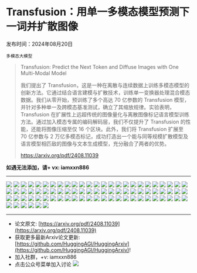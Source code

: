 # Transfusion：用单一多模态模型预测下一词并扩散图像
发布时间：2024年08月20日

`多模态大模型`
> Transfusion: Predict the Next Token and Diffuse Images with One Multi-Modal Model
>
> 我们提出了 Transfusion，这是一种在离散与连续数据上训练多模态模型的创新方法。它通过结合语言建模与扩散技术，训练单一变换器处理混合模态数据。我们从零开始，预训练了多个高达 70 亿参数的 Transfusion 模型，并针对多种单一及跨模态基准测试，确立了其缩放规律。实验表明，Transfusion 在扩展性上远超传统的图像量化与离散图像标记语言模型训练方法。通过加入模态专属的编码解码层，我们不仅提升了 Transfusion 的性能，还能将图像压缩至仅 16 个区块。此外，我们将 Transfusion 扩展至 70 亿参数与 2 万亿多模态标记，成功打造出一个能与同等规模扩散模型及语言模型相匹敌的图像与文本生成模型，充分融合了两者的优势。
>
> https://arxiv.org/pdf/2408.11039

**如遇无法添加，请+ vx: iamxxn886**
<hr />

![](https://raw.githubusercontent.com/HuggingAGI/HuggingArxiv/main/paper_images/2408.11039/x1.png)
![](https://raw.githubusercontent.com/HuggingAGI/HuggingArxiv/main/paper_images/2408.11039/avocado_armchair.jpg)
![](https://raw.githubusercontent.com/HuggingAGI/HuggingArxiv/main/paper_images/2408.11039/bread_apple_knife.jpg)
![](https://raw.githubusercontent.com/HuggingAGI/HuggingArxiv/main/paper_images/2408.11039/corgi.jpg)
![](https://raw.githubusercontent.com/HuggingAGI/HuggingArxiv/main/paper_images/2408.11039/fractal.jpg)
![](https://raw.githubusercontent.com/HuggingAGI/HuggingArxiv/main/paper_images/2408.11039/jay_macroons.jpg)
![](https://raw.githubusercontent.com/HuggingAGI/HuggingArxiv/main/paper_images/2408.11039/transfusion.jpg)
![](https://raw.githubusercontent.com/HuggingAGI/HuggingArxiv/main/paper_images/2408.11039/hand3.jpg)
![](https://raw.githubusercontent.com/HuggingAGI/HuggingArxiv/main/paper_images/2408.11039/bunny_cloud.jpg)
![](https://raw.githubusercontent.com/HuggingAGI/HuggingArxiv/main/paper_images/2408.11039/start_blue_tshirt.jpg)
![](https://raw.githubusercontent.com/HuggingAGI/HuggingArxiv/main/paper_images/2408.11039/tulips.jpg)
![](https://raw.githubusercontent.com/HuggingAGI/HuggingArxiv/main/paper_images/2408.11039/racoon_royal_2.jpg)
![](https://raw.githubusercontent.com/HuggingAGI/HuggingArxiv/main/paper_images/2408.11039/three_sphere.jpg)
![](https://raw.githubusercontent.com/HuggingAGI/HuggingArxiv/main/paper_images/2408.11039/transparent_duck.jpg)
![](https://raw.githubusercontent.com/HuggingAGI/HuggingArxiv/main/paper_images/2408.11039/chromeplated_cat.jpg)
![](https://raw.githubusercontent.com/HuggingAGI/HuggingArxiv/main/paper_images/2408.11039/kangaroo.jpg)
![](https://raw.githubusercontent.com/HuggingAGI/HuggingArxiv/main/paper_images/2408.11039/egg_and_bird.jpg)
![](https://raw.githubusercontent.com/HuggingAGI/HuggingArxiv/main/paper_images/2408.11039/x2.png)
![](https://raw.githubusercontent.com/HuggingAGI/HuggingArxiv/main/paper_images/2408.11039/x3.png)
![](https://raw.githubusercontent.com/HuggingAGI/HuggingArxiv/main/paper_images/2408.11039/x4.png)
![](https://raw.githubusercontent.com/HuggingAGI/HuggingArxiv/main/paper_images/2408.11039/x5.png)
![](https://raw.githubusercontent.com/HuggingAGI/HuggingArxiv/main/paper_images/2408.11039/x6.png)
![](https://raw.githubusercontent.com/HuggingAGI/HuggingArxiv/main/paper_images/2408.11039/x7.png)
![](https://raw.githubusercontent.com/HuggingAGI/HuggingArxiv/main/paper_images/2408.11039/x8.png)
![](https://raw.githubusercontent.com/HuggingAGI/HuggingArxiv/main/paper_images/2408.11039/x9.png)
![](https://raw.githubusercontent.com/HuggingAGI/HuggingArxiv/main/paper_images/2408.11039/0_remove_cupcake.jpg)
![](https://raw.githubusercontent.com/HuggingAGI/HuggingArxiv/main/paper_images/2408.11039/1_remove_cupcake.jpg)
![](https://raw.githubusercontent.com/HuggingAGI/HuggingArxiv/main/paper_images/2408.11039/0_change_tomato_to_olive.jpg)
![](https://raw.githubusercontent.com/HuggingAGI/HuggingArxiv/main/paper_images/2408.11039/1_change_tomato_to_olive.jpg)
![](https://raw.githubusercontent.com/HuggingAGI/HuggingArxiv/main/paper_images/2408.11039/0_zebra.jpg)
![](https://raw.githubusercontent.com/HuggingAGI/HuggingArxiv/main/paper_images/2408.11039/2_zebra.jpg)
![](https://raw.githubusercontent.com/HuggingAGI/HuggingArxiv/main/paper_images/2408.11039/0_cartoon_style.jpg)
![](https://raw.githubusercontent.com/HuggingAGI/HuggingArxiv/main/paper_images/2408.11039/1_cartoon_style.jpg)
![](https://raw.githubusercontent.com/HuggingAGI/HuggingArxiv/main/paper_images/2408.11039/downtown_seattle_sunset.jpg)
![](https://raw.githubusercontent.com/HuggingAGI/HuggingArxiv/main/paper_images/2408.11039/vegetable_car.jpg)
![](https://raw.githubusercontent.com/HuggingAGI/HuggingArxiv/main/paper_images/2408.11039/diffusion_sign.jpg)
![](https://raw.githubusercontent.com/HuggingAGI/HuggingArxiv/main/paper_images/2408.11039/basketball_shoe.jpg)
![](https://raw.githubusercontent.com/HuggingAGI/HuggingArxiv/main/paper_images/2408.11039/coffee_from_human_souls.jpg)
![](https://raw.githubusercontent.com/HuggingAGI/HuggingArxiv/main/paper_images/2408.11039/fox_and_unicorn_2.jpg)
![](https://raw.githubusercontent.com/HuggingAGI/HuggingArxiv/main/paper_images/2408.11039/yellow_wall.jpg)
![](https://raw.githubusercontent.com/HuggingAGI/HuggingArxiv/main/paper_images/2408.11039/crab_cheese.jpg)
![](https://raw.githubusercontent.com/HuggingAGI/HuggingArxiv/main/paper_images/2408.11039/beam_raccoon.jpg)
![](https://raw.githubusercontent.com/HuggingAGI/HuggingArxiv/main/paper_images/2408.11039/greek_island.jpg)
![](https://raw.githubusercontent.com/HuggingAGI/HuggingArxiv/main/paper_images/2408.11039/be_excellent_to_each_toher.jpg)
![](https://raw.githubusercontent.com/HuggingAGI/HuggingArxiv/main/paper_images/2408.11039/cave_tree.jpg)
![](https://raw.githubusercontent.com/HuggingAGI/HuggingArxiv/main/paper_images/2408.11039/cow_man_tie.jpg)
![](https://raw.githubusercontent.com/HuggingAGI/HuggingArxiv/main/paper_images/2408.11039/lychee_chair_2.jpg)
![](https://raw.githubusercontent.com/HuggingAGI/HuggingArxiv/main/paper_images/2408.11039/old_rusted_robot.jpg)
![](https://raw.githubusercontent.com/HuggingAGI/HuggingArxiv/main/paper_images/2408.11039/burger.jpg)
![](https://raw.githubusercontent.com/HuggingAGI/HuggingArxiv/main/paper_images/2408.11039/woman_under_blanket.jpg)
![](https://raw.githubusercontent.com/HuggingAGI/HuggingArxiv/main/paper_images/2408.11039/small_blue_book_red_large_book.jpg)
![](https://raw.githubusercontent.com/HuggingAGI/HuggingArxiv/main/paper_images/2408.11039/horse_read_a_book.jpg)
![](https://raw.githubusercontent.com/HuggingAGI/HuggingArxiv/main/paper_images/2408.11039/light_bulb_sailboat.jpg)
![](https://raw.githubusercontent.com/HuggingAGI/HuggingArxiv/main/paper_images/2408.11039/monarch_butterfly.jpg)
![](https://raw.githubusercontent.com/HuggingAGI/HuggingArxiv/main/paper_images/2408.11039/rowboat_bike.jpg)
![](https://raw.githubusercontent.com/HuggingAGI/HuggingArxiv/main/paper_images/2408.11039/cookie_dip.jpg)
![](https://raw.githubusercontent.com/HuggingAGI/HuggingArxiv/main/paper_images/2408.11039/angry_duck_1.jpg)
![](https://raw.githubusercontent.com/HuggingAGI/HuggingArxiv/main/paper_images/2408.11039/panda_with_red_hat.jpg)
![](https://raw.githubusercontent.com/HuggingAGI/HuggingArxiv/main/paper_images/2408.11039/japanese_garden.jpg)
![](https://raw.githubusercontent.com/HuggingAGI/HuggingArxiv/main/paper_images/2408.11039/spaceship_pretzel.jpg)
![](https://raw.githubusercontent.com/HuggingAGI/HuggingArxiv/main/paper_images/2408.11039/graffiti_dog.jpg)
![](https://raw.githubusercontent.com/HuggingAGI/HuggingArxiv/main/paper_images/2408.11039/spacious_japanese_room.jpg)
![](https://raw.githubusercontent.com/HuggingAGI/HuggingArxiv/main/paper_images/2408.11039/raccoon_cowboy.jpg)
![](https://raw.githubusercontent.com/HuggingAGI/HuggingArxiv/main/paper_images/2408.11039/floating_garlic.jpg)
![](https://raw.githubusercontent.com/HuggingAGI/HuggingArxiv/main/paper_images/2408.11039/bear_in_the_river.jpg)
![](https://raw.githubusercontent.com/HuggingAGI/HuggingArxiv/main/paper_images/2408.11039/0_change_cloest_keyboard_to_black.jpg)
![](https://raw.githubusercontent.com/HuggingAGI/HuggingArxiv/main/paper_images/2408.11039/1_change_cloest_keyboard_to_black.jpg)
![](https://raw.githubusercontent.com/HuggingAGI/HuggingArxiv/main/paper_images/2408.11039/0_calligraphy.jpg)
![](https://raw.githubusercontent.com/HuggingAGI/HuggingArxiv/main/paper_images/2408.11039/1_calligraphy.jpg)
![](https://raw.githubusercontent.com/HuggingAGI/HuggingArxiv/main/paper_images/2408.11039/0_mountains.jpg)
![](https://raw.githubusercontent.com/HuggingAGI/HuggingArxiv/main/paper_images/2408.11039/1_mountains.jpg)
![](https://raw.githubusercontent.com/HuggingAGI/HuggingArxiv/main/paper_images/2408.11039/0_helicopter.jpg)
![](https://raw.githubusercontent.com/HuggingAGI/HuggingArxiv/main/paper_images/2408.11039/1_helicopter.jpg)
![](https://raw.githubusercontent.com/HuggingAGI/HuggingArxiv/main/paper_images/2408.11039/0_add_blue_rug.jpg)
![](https://raw.githubusercontent.com/HuggingAGI/HuggingArxiv/main/paper_images/2408.11039/1_add_blue_rug.jpg)
![](https://raw.githubusercontent.com/HuggingAGI/HuggingArxiv/main/paper_images/2408.11039/0_remove_light.jpg)
![](https://raw.githubusercontent.com/HuggingAGI/HuggingArxiv/main/paper_images/2408.11039/2_remove_light.jpg)
![](https://raw.githubusercontent.com/HuggingAGI/HuggingArxiv/main/paper_images/2408.11039/0_thread_to_wire.jpg)
![](https://raw.githubusercontent.com/HuggingAGI/HuggingArxiv/main/paper_images/2408.11039/1_thread_to_wire.jpg)
![](https://raw.githubusercontent.com/HuggingAGI/HuggingArxiv/main/paper_images/2408.11039/0_change_bat_to_brown.jpg)
![](https://raw.githubusercontent.com/HuggingAGI/HuggingArxiv/main/paper_images/2408.11039/1_change_bat_to_brown.jpg)

<hr />

- 论文原文: [https://arxiv.org/pdf/2408.11039](https://arxiv.org/pdf/2408.11039)
- 获取更多最新Arxiv论文更新: [https://github.com/HuggingAGI/HuggingArxiv](https://github.com/HuggingAGI/HuggingArxiv)!
- 加入社群，+v: iamxxn886
- 点击公众号菜单加入讨论
![](https://raw.githubusercontent.com/HuggingAGI/wx_assets/main/2024/07/31/1722434818326-94339e92-22f1-4472-9d27-fed232f70b5d.jpeg)